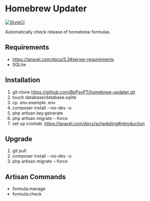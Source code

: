 # Homebrew Updater

[![StyleCI](https://styleci.io/repos/76054785/shield)](https://styleci.io/repos/76054785)

Automatically check release of homebrew formulas.

## Requirements

- https://laravel.com/docs/5.3#server-requirements
- SQLite

## Installation

1. git clone https://github.com/BePsvPT/homebrew-updater.git
2. touch database/database.sqlite
3. cp .env.example .env
4. composer install --no-dev -o
5. php artisan key:generate
6. php artisan migrate --force
7. set up crontab: https://laravel.com/docs/scheduling#introduction

## Upgrade

1. git pull
2. composer install --no-dev -o
3. php artisan migrate --force

## Artisan Commands

- formula:manage
- formula:check
